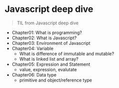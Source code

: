 # Javascript deep dive
> TIL from Javascript deep dive



- Chapter01: What is programming?
- Chapter02: What is Javascript?
- Chapter03: Environment of Javascript
- Chapter04: Variable
  - What is difference of  immutable and mutable?
  - What is linked list and array?
- Chapter05: Expression and Statement
  - value, expression, evalutate
- Chapter06: Data type
  - primitive and object/reference type

